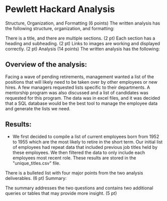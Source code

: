 # Pewlett Hackard Analysis

Structure, Organization, and Formatting (6 points)
The written analysis has the following structure, organization, and formatting:

There is a title, and there are multiple sections. (2 pt)
Each section has a heading and subheading. (2 pt)
Links to images are working and displayed correctly. (2 pt)
Analysis (14 points)
The written analysis has the following:

## Overview of the analysis:
Facing a wave of pending retirements, management wanted a list of the positions that will likely need to be taken over by other employees or new hires. A few managers requested lists specific to their departments. A mentorship program was also discussed and a list of candidates was requested for this program. The data was in excel files, and it was decided that a SQL database would be the best tool to manage the employee data and generate the lists we need. 

## Results:
- We first decided to compile a list of current employees born from 1952 to 1955 which are the most likely to retire in the short term. Our initial list of employees had repeat data that included previous job titles held by these employees. We then filtered the data to only include each employees most recent role. These results are stored in the "unique_titles.csv" file. 


There is a bulleted list with four major points from the two analysis deliverables. (6 pt)
Summary:

The summary addresses the two questions and contains two additional queries or tables that may provide more insight. (5 pt)

